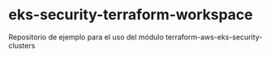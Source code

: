 # eks-security-terraform-workspace

Repositorio de ejemplo para el uso del módulo terraform-aws-eks-security-clusters
